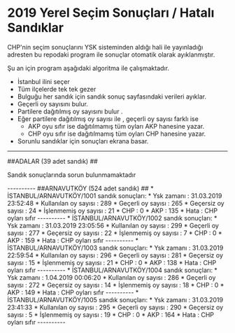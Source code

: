 2019 Yerel Seçim Sonuçları / Hatalı Sandıklar 
===================


CHP'nin seçim sonuçlarını YSK sisteminden aldığı hali ile yayınladığı adresten 
bu repodaki program ile sonuçlar otomatik olarak ayıklanmıştır.

Şu an için program aşağıdaki algoritma ile çalışmaktadır.

* İstanbul ilini seçer
* Tüm ilçelerde tek tek gezer
* Bulguğu her sandık için sandık sonuç sayfasındaki verileri ayıklar.
* Geçerli oy sayısını bulur.
* Partilere dağıtılmış oy sayısını bulur .
* Eğer partilere dağıtılmış oy sayısı ile , geçerli oy sayısı farklı ise
    * AKP oyu sıfır ise dağıtılmamış tüm oyları AKP hanesine yazar.
	* CHP oyu sıfır ise dağıtılmamış tüm oyları CHP hanesine yazar.
* Sorunlu sandıklar için sonuçları ekrana basar.


----------


##ADALAR (39 adet sandık) ##
<p>Sandık sonuçlarında sorun bulunmamaktadır</p>
----------
##ARNAVUTKÖY (524 adet sandık) ##
* İSTANBUL/ARNAVUTKÖY/1001 sandık sonuçları:
    * Ysk zamanı            : 31.03.2019 23:52:48
    * Kullanılan oy sayısı  : 289
    * Geçerli oy sayısı     : 265
    * Geçersiz oy sayısı    : 24
    * İşlenmemiş oy sayısı  : 21
    * CHP                   : 0
    * AKP                   : 135
    * Hata                  : CHP oyları sıfır
----------
* İSTANBUL/ARNAVUTKÖY/1002 sandık sonuçları:
    * Ysk zamanı            : 31.03.2019 23:05:56
    * Kullanılan oy sayısı  : 299
    * Geçerli oy sayısı     : 277
    * Geçersiz oy sayısı    : 22
    * İşlenmemiş oy sayısı  : 7
    * CHP                   : 0
    * AKP                   : 159
    * Hata                  : CHP oyları sıfır
----------
* İSTANBUL/ARNAVUTKÖY/1003 sandık sonuçları:
    * Ysk zamanı            : 31.03.2019 22:59:54
    * Kullanılan oy sayısı  : 296
    * Geçerli oy sayısı     : 281
    * Geçersiz oy sayısı    : 15
    * İşlenmemiş oy sayısı  : 21
    * CHP                   : 0
    * AKP                   : 138
    * Hata                  : CHP oyları sıfır
----------
* İSTANBUL/ARNAVUTKÖY/1004 sandık sonuçları:
    * Ysk zamanı            : 1.04.2019 00:06:20
    * Kullanılan oy sayısı  : 286
    * Geçerli oy sayısı     : 272
    * Geçersiz oy sayısı    : 14
    * İşlenmemiş oy sayısı  : 18
    * CHP                   : 0
    * AKP                   : 149
    * Hata                  : CHP oyları sıfır
----------
* İSTANBUL/ARNAVUTKÖY/1005 sandık sonuçları:
    * Ysk zamanı            : 31.03.2019 23:41:33
    * Kullanılan oy sayısı  : 295
    * Geçerli oy sayısı     : 290
    * Geçersiz oy sayısı    : 5
    * İşlenmemiş oy sayısı  : 19
    * CHP                   : 0
    * AKP                   : 164
    * Hata                  : CHP oyları sıfır
----------
